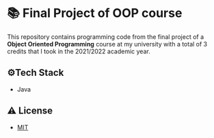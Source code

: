 
# 📚 Final Project of OOP course

This repository contains programming code from the final project of a **Object Oriented Programming** course at my university with a total of 3 credits that I took in the 2021/2022 academic year.

## ⚙️Tech Stack

- Java


## ⚠️ License

- [MIT](https://choosealicense.com/licenses/mit/)

